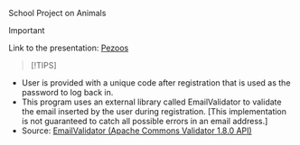 School Project on Animals
> [!IMPORTANT]
> Link to the presentation: [Pezoos](https://docs.google.com/presentation/d/1EXACS58cUkxmJNk-Sjobpll4VF5ENN8sYRjf71hFX7I/edit?usp=sharing)

> [!TIPS]
* User is provided with a unique code after registration that is used as the password to log back in.
* This program uses an external library called EmailValidator to validate the email inserted by the user during registration. [This implementation is not guaranteed to catch all possible errors in an email address.]
* Source: [EmailValidator (Apache Commons Validator 1.8.0 API)](https://commons.apache.org/proper/commons-validator/apidocs/org/apache/commons/validator/routines/EmailValidator.html) 

